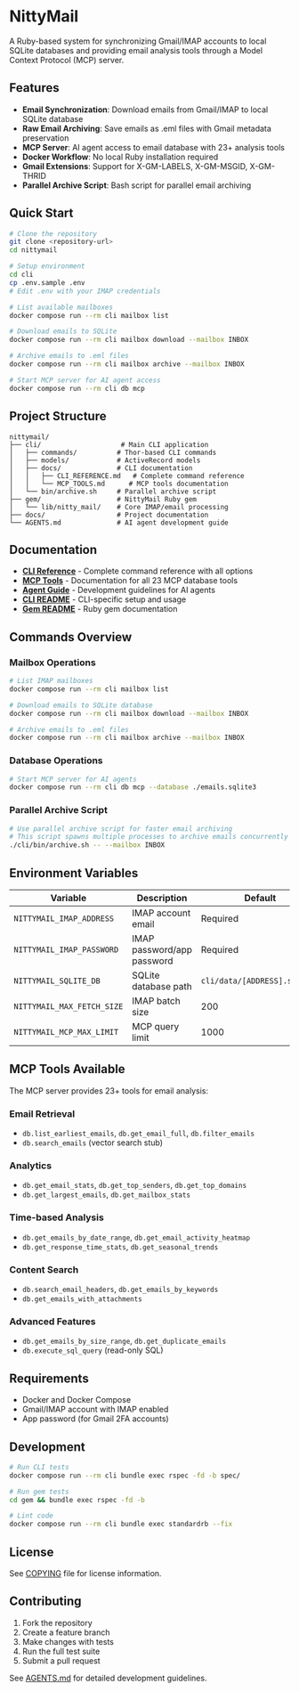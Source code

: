 # NittyMail

A Ruby-based system for synchronizing Gmail/IMAP accounts to local SQLite databases and providing email analysis tools through a Model Context Protocol (MCP) server.

## Features

- **Email Synchronization**: Download emails from Gmail/IMAP to local SQLite database
- **Raw Email Archiving**: Save emails as .eml files with Gmail metadata preservation
- **MCP Server**: AI agent access to email database with 23+ analysis tools
- **Docker Workflow**: No local Ruby installation required
- **Gmail Extensions**: Support for X-GM-LABELS, X-GM-MSGID, X-GM-THRID
- **Parallel Archive Script**: Bash script for parallel email archiving

## Quick Start

```bash
# Clone the repository
git clone <repository-url>
cd nittymail

# Setup environment
cd cli
cp .env.sample .env
# Edit .env with your IMAP credentials

# List available mailboxes
docker compose run --rm cli mailbox list

# Download emails to SQLite
docker compose run --rm cli mailbox download --mailbox INBOX

# Archive emails to .eml files
docker compose run --rm cli mailbox archive --mailbox INBOX

# Start MCP server for AI agent access
docker compose run --rm cli db mcp
```

## Project Structure

```
nittymail/
├── cli/                    # Main CLI application
│   ├── commands/          # Thor-based CLI commands
│   ├── models/            # ActiveRecord models
│   ├── docs/              # CLI documentation
│   │   ├── CLI_REFERENCE.md   # Complete command reference
│   │   └── MCP_TOOLS.md      # MCP tools documentation
│   └── bin/archive.sh     # Parallel archive script
├── gem/                   # NittyMail Ruby gem
│   └── lib/nitty_mail/    # Core IMAP/email processing
├── docs/                  # Project documentation
└── AGENTS.md              # AI agent development guide
```

## Documentation

- **[CLI Reference](cli/docs/CLI_REFERENCE.md)** - Complete command reference with all options
- **[MCP Tools](cli/docs/MCP_TOOLS.md)** - Documentation for all 23 MCP database tools
- **[Agent Guide](AGENTS.md)** - Development guidelines for AI agents
- **[CLI README](cli/README.md)** - CLI-specific setup and usage
- **[Gem README](gem/README.md)** - Ruby gem documentation

## Commands Overview

### Mailbox Operations
```bash
# List IMAP mailboxes
docker compose run --rm cli mailbox list

# Download emails to SQLite database
docker compose run --rm cli mailbox download --mailbox INBOX

# Archive emails to .eml files
docker compose run --rm cli mailbox archive --mailbox INBOX
```

### Database Operations
```bash
# Start MCP server for AI agents
docker compose run --rm cli db mcp --database ./emails.sqlite3
```

### Parallel Archive Script
```bash
# Use parallel archive script for faster email archiving
# This script spawns multiple processes to archive emails concurrently
./cli/bin/archive.sh -- --mailbox INBOX
```

## Environment Variables

| Variable | Description | Default |
|----------|-------------|---------|
| `NITTYMAIL_IMAP_ADDRESS` | IMAP account email | Required |
| `NITTYMAIL_IMAP_PASSWORD` | IMAP password/app password | Required |
| `NITTYMAIL_SQLITE_DB` | SQLite database path | `cli/data/[ADDRESS].sqlite3` |
| `NITTYMAIL_MAX_FETCH_SIZE` | IMAP batch size | 200 |
| `NITTYMAIL_MCP_MAX_LIMIT` | MCP query limit | 1000 |

## MCP Tools Available

The MCP server provides 23+ tools for email analysis:

### Email Retrieval
- `db.list_earliest_emails`, `db.get_email_full`, `db.filter_emails`
- `db.search_emails` (vector search stub)

### Analytics
- `db.get_email_stats`, `db.get_top_senders`, `db.get_top_domains`
- `db.get_largest_emails`, `db.get_mailbox_stats`

### Time-based Analysis
- `db.get_emails_by_date_range`, `db.get_email_activity_heatmap`
- `db.get_response_time_stats`, `db.get_seasonal_trends`

### Content Search
- `db.search_email_headers`, `db.get_emails_by_keywords`
- `db.get_emails_with_attachments`

### Advanced Features
- `db.get_emails_by_size_range`, `db.get_duplicate_emails`
- `db.execute_sql_query` (read-only SQL)

## Requirements

- Docker and Docker Compose
- Gmail/IMAP account with IMAP enabled
- App password (for Gmail 2FA accounts)

## Development

```bash
# Run CLI tests
docker compose run --rm cli bundle exec rspec -fd -b spec/

# Run gem tests
cd gem && bundle exec rspec -fd -b

# Lint code
docker compose run --rm cli bundle exec standardrb --fix
```

## License

See [COPYING](COPYING) file for license information.

## Contributing

1. Fork the repository
2. Create a feature branch
3. Make changes with tests
4. Run the full test suite
5. Submit a pull request

See [AGENTS.md](AGENTS.md) for detailed development guidelines.